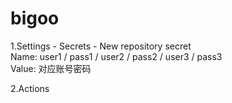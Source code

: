 # bigoo

1.Settings - Secrets - New repository secret \
  Name: user1 / pass1 / user2 / pass2 / user3 / pass3 \
  Value: 对应账号密码 
  
2.Actions
